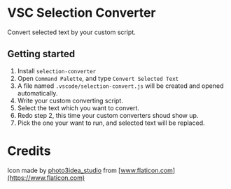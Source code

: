 # VSC Selection Converter

Convert selected text by your custom script.

## Getting started

1. Install `selection-converter`
2. Open `Command Palette`, and type `Convert Selected Text`
3. A file named `.vscode/selection-convert.js` will be created and opened automatically.
4. Write your custom converting script.
5. Select the text which you want to convert.
6. Redo step 2, this time your custom converters shoud show up.
7. Pick the one your want to run, and selected text will be replaced.


# Credits

Icon made by [photo3idea_studio](https://www.flaticon.com/authors/photo3idea-studio) from [www.flaticon.com](https://www.flaticon.com)